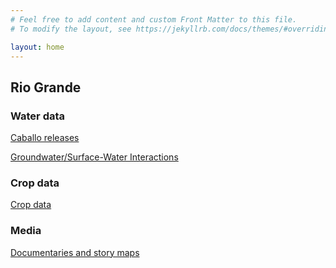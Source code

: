 ```yaml
---
# Feel free to add content and custom Front Matter to this file.
# To modify the layout, see https://jekyllrb.com/docs/themes/#overriding-theme-defaults

layout: home
---
```


## Rio Grande

### Water data

[Caballo releases](caballo)

[Groundwater/Surface-Water Interactions](groundwater)

### Crop data

[Crop data](cropdata)


### Media

[Documentaries and story maps](media)
